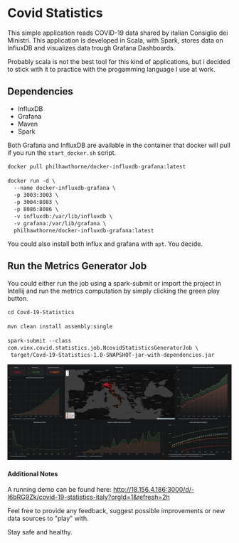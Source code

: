 # Covid Statistics 

This simple application reads COVID-19 data shared by italian Consiglio dei Ministri. This application is developed in
Scala, with Spark, stores data on InfluxDB and visualizes data trough Grafana Dashboards.

Probably scala is not the best tool for this kind of applications, but i decided to stick with it to practice with the
progamming language I use at work. 

## Dependencies

- InfluxDB
- Grafana
- Maven
- Spark

Both Grafana and InfluxDB are available in the container that docker will pull if you run the `start_docker.sh` script.

```shell script
docker pull philhawthorne/docker-influxdb-grafana:latest

docker run -d \
  --name docker-influxdb-grafana \
  -p 3003:3003 \
  -p 3004:8083 \
  -p 8086:8086 \
  -v influxdb:/var/lib/influxdb \
  -v grafana:/var/lib/grafana \
  philhawthorne/docker-influxdb-grafana:latest
```
You could also install both influx and grafana with `apt`. You decide.

## Run the Metrics Generator Job

You could either run the job using a spark-submit or import the project in Intellij and run the metrics computation by simply clicking the green play button.

```shell script
cd Covd-19-Statistics

mvn clean install assembly:single

spark-submit --class com.vinx.covid.statistics.job.NcovidStatisticsGeneratorJob \
 target/Covd-19-Statistics-1.0-SNAPSHOT-jar-with-dependencies.jar
```

![Image of Grafana Panels](src/main/resources/images/screenshot.png)

#### Additional Notes

A running demo can be found here: http://18.156.4.186:3000/d/-I6bRG9Zk/covid-19-statistics-italy?orgId=1&refresh=2h

Feel free to provide any feedback, suggest possible improvements or new data sources to "play" with. 

Stay safe and healthy.